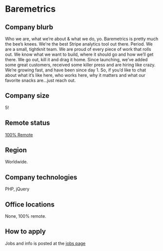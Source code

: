# Baremetrics

## Company blurb

Who we are, what we’re about & what we do, yo. Baremetrics is pretty much the bee’s knees. We're the best Stripe analytics tool out there. Period.
We are a small, tightknit team. We are proud of every piece of work that rolls out. We know what we want to build, where it should go and how we’ll get there. We go out, kill it and drag it home.
Since launching, we’ve added some great customers, received some killer press and are hiring like crazy. We’re growing fast, and have been since day 1. So, if you’d like to chat about what it’s like here, who works here, why it matters and what our favorite snacks are...just reach out.

## Company size

5!

## Remote status

[100% Remote](https://baremetrics.com/jobs)

## Region

Worldwide.

## Company technologies

PHP, jQuery

## Office locations

None, 100% remote.

## How to apply

Jobs and info is posted at the [jobs page](https://baremetrics.com/jobs)
